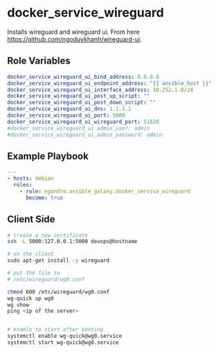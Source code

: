 docker_service_wireguard
=========

Installs wireguard and wireguard ui. From here <https://github.com/ngoduykhanh/wireguard-ui>.

Role Variables
--------------

```yml
docker_service_wireguard_ui_bind_address: 0.0.0.0
docker_service_wireguard_ui_endpoint_address: "{{ ansible_host }}"
docker_service_wireguard_ui_interface_address: 10.252.1.0/24
docker_service_wireguard_ui_post_up_script: ""
docker_service_wireguard_ui_post_down_script: ""
docker_service_wireguard_ui_dns: 1.1.1.1
docker_service_wireguard_ui_port: 5000
docker_service_wireguard_ui_wireguard_port: 51820
#docker_service_wireguard_ui_admin_user: admin
#docker_service_wireguard_ui_admin_password: admin
```

Example Playbook
----------------

```yml
---
- hosts: debian
  roles:
    - role: egandro.ansible_galaxy.docker_service_wireguard
      become: true
```

Client Side
----------------

```bash
# create a new certificate
ssh -L 5000:127.0.0.1:5000 devops@hostname
```

```bash
# on the client
sudo apt-get install -y wireguard

# put the file to
# /etc/wireguard/wg0.conf

chmod 600 /etc/wireguard/wg0.conf
wg-quick up wg0
wg show
ping <ip of the server>


# enable to start after booting
systemctl enable wg-quick@wg0.service
systemctl start wg-quick@wg0.service
```
